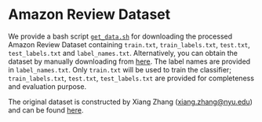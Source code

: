 # Amazon Review Dataset

We provide a bash script [```get_data.sh```](amazon/get_data.sh) for downloading the processed Amazon Review Dataset containing ```train.txt```, ```train_labels.txt```, ```test.txt```, ```test_labels.txt``` and ```label_names.txt```. Alternatively, you can obtain the dataset by manually downloading from [here](https://drive.google.com/file/d/1pRt5mPuuVbi-ZXD8QZzw_7DlAnEg3X15/view?usp=sharing). The label names are provided in ```label_names.txt```. Only ```train.txt``` will be used to train the classifier; ```train_labels.txt```, ```test.txt```, ```test_labels.txt``` are provided for completeness and evaluation purpose.

The original dataset is constructed by Xiang Zhang (xiang.zhang@nyu.edu) and can be found [here](https://drive.google.com/file/d/0Bz8a_Dbh9QhbaW12WVVZS2drcnM/view?usp=sharing).

